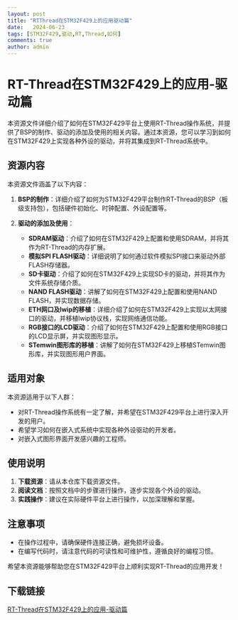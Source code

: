 ```yaml
---
layout: post
title: "RTThread在STM32F429上的应用驱动篇"
date:   2024-06-23
tags: [STM32F429,驱动,RT,Thread,如何]
comments: true
author: admin
---
```

# RT-Thread在STM32F429上的应用-驱动篇

本资源文件详细介绍了如何在STM32F429平台上使用RT-Thread操作系统，并提供了BSP的制作、驱动的添加及使用的相关内容。通过本资源，您可以学习到如何在STM32F429上实现各种外设的驱动，并将其集成到RT-Thread系统中。

## 资源内容

本资源文件涵盖了以下内容：

1. **BSP的制作**：详细介绍了如何为STM32F429平台制作RT-Thread的BSP（板级支持包），包括硬件初始化、时钟配置、外设配置等。

2. **驱动的添加及使用**：
   - **SDRAM驱动**：介绍了如何在STM32F429上配置和使用SDRAM，并将其作为RT-Thread的内存扩展。
   - **模拟SPI FLASH驱动**：详细说明了如何通过软件模拟SPI接口来驱动外部FLASH存储器。
   - **SD卡驱动**：介绍了如何在STM32F429上实现SD卡的驱动，并将其作为文件系统存储介质。
   - **NAND FLASH驱动**：讲解了如何在STM32F429上配置和使用NAND FLASH，并实现数据存储。
   - **ETH网口及lwip的移植**：详细介绍了如何在STM32F429上实现以太网接口的驱动，并移植lwip协议栈，实现网络通信功能。
   - **RGB接口的LCD驱动**：介绍了如何在STM32F429上配置和使用RGB接口的LCD显示屏，并实现图形显示。
   - **STemwin图形库的移植**：讲解了如何在STM32F429上移植STemwin图形库，并实现图形用户界面。

## 适用对象

本资源适用于以下人群：

- 对RT-Thread操作系统有一定了解，并希望在STM32F429平台上进行深入开发的用户。
- 希望学习如何在嵌入式系统中实现各种外设驱动的开发者。
- 对嵌入式图形界面开发感兴趣的工程师。

## 使用说明

1. **下载资源**：请从本仓库下载资源文件。
2. **阅读文档**：按照文档中的步骤进行操作，逐步实现各个外设的驱动。
3. **实践操作**：建议在实际硬件平台上进行操作，以加深理解和掌握。

## 注意事项

- 在操作过程中，请确保硬件连接正确，避免损坏设备。
- 在编写代码时，请注意代码的可读性和可维护性，遵循良好的编程习惯。

希望本资源能够帮助您在STM32F429平台上顺利实现RT-Thread的应用开发！

## 下载链接

[RT-Thread在STM32F429上的应用-驱动篇](https://pan.quark.cn/s/e3a915551449)
